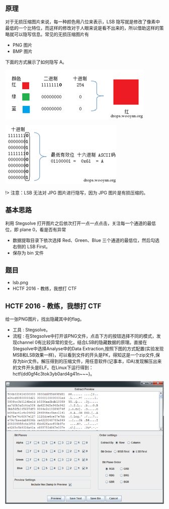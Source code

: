 ## 原理

对于无损压缩图片来说，每一种颜色用八位来表示，LSB 隐写就是修改了像素中最低的一个比特位，而这样的修改对于人眼来说是看不出来的，所以借助这样的策略就可以隐写信息。常见的无损压缩图片有

- PNG 图片
- BMP 图片

下面的方式展示了如何隐写 A。

![lsb隐写](/misc/picture/figure/lsb-intro.png)

![](/misc/picture/figure/lsb-fora.png)

!> 注意：LSB 无法对 JPG 图片进行隐写，因为 JPG 图片是有损压缩的。

## 基本思路

利用 Stegsolve 打开图片之后依次打开一点一点点击，关注每一个通道的最低位，即 plane 0，看是否有异常

- 数据提取目录下依次选择 Red、Green、Blue 三个通道的最低位，然后勾选右侧的 LSB First。
- 保存为 bin 文件

## 题目

- lsb.png
- HCTF 2016 - 教练，我想打 CTF

## HCTF 2016 - 教练，我想打 CTF

给一张PNG图片，找出隐藏其中的flag。
- 工具 : Stegsolve。
- 流程 : 在Stegsolve中打开该PNG文件，点击下方的按钮选择不同的模式，发现channel 0有比较异常的变化，结合LSB的隐藏数据的原理。直接在Stegsolve中选择Analyse中的Data Extraction,按照下图的方式配置(实验发现MSB和LSB效果一样)，可以看到文件的开头是PK，得知这是一个zip文件,保存为bin文件。解压得到的压缩文件，用任意软件(记事本，IDA)发现解压出来的文件开头是ELF。在Linux下运行得到：hctf{dd0gf4c3tok3yb0ard4g41n~~~}。

![conf](/misc/picture/figure/lsb-example2.PNG)
